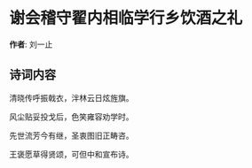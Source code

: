 # 谢会稽守翟内相临学行乡饮酒之礼

**作者**: 刘一止

## 诗词内容

清晓传呼振戟衣，泮林云日炫旌旗。

风尘贴妥投戈后，色笑雍容劝学时。

先世流芳今有继，圣衷图旧正畴咨。

王褒愿草得贤颂，可但中和宣布诗。

